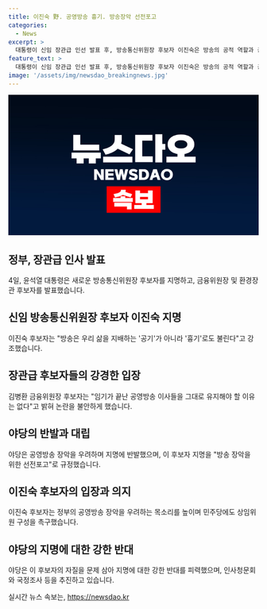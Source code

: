 ```yaml
---
title: 이진숙 野. 공영방송 흉기. 방송장악 선전포고
categories:
  - News
excerpt: >
  대통령이 신임 장관급 인선 발표 후, 방송통신위원장 후보자 이진숙은 방송의 공적 역할과 공영방송의 선임 계획을 강조했다. 이에 야당과 여당은 공영방송의 이사진 교체를 놓고 격론 중이며, 인선에 대한 논란이 고조되고 있다. 특히 이 후보자는 민주당과의 강력한 대립을 통해 방송통신위원회 운영 체제의 정상화를 주장하며 논란에 직면하고 있다. 클릭할만한 요점을 효과적으로 전달하기 위해 내용을 요약한 것이다.
feature_text: >
  대통령이 신임 장관급 인선 발표 후, 방송통신위원장 후보자 이진숙은 방송의 공적 역할과 공영방송의 선임 계획을 강조했다. 이에 야당과 여당은 공영방송의 이사진 교체를 놓고 격론 중이며, 인선에 대한 논란이 고조되고 있다. 특히 이 후보자는 민주당과의 강력한 대립을 통해 방송통신위원회 운영 체제의 정상화를 주장하며 논란에 직면하고 있다. 클릭할만한 요점을 효과적으로 전달하기 위해 내용을 요약한 것이다.
image: '/assets/img/newsdao_breakingnews.jpg'
---
```


<p><img src="/assets/img/newsdao_breakingnews.jpg" alt="bookingtag 속보" /></p>

<h2 data-ke-size="size26">정부, 장관급 인사 발표</h2>

<p data-ke-size="size16">4일, 윤석열 대통령은 새로운 방송통신위원장 후보자를 지명하고, 금융위원장 및 환경장관 후보자를 발표했습니다.</p>

<h2 data-ke-size="size26">신임 방송통신위원장 후보자 이진숙 지명</h2>

<p data-ke-size="size16">이진숙 후보자는 "방송은 우리 삶을 지배하는 '공기'가 아니라 '흉기'로도 불린다"고 강조했습니다.</p>

<h2 data-ke-size="size26">장관급 후보자들의 강경한 입장</h2>

<p data-ke-size="size16">김병환 금융위원장 후보자는 "임기가 끝난 공영방송 이사들을 그대로 유지해야 할 이유는 없다"고 밝혀 논란을 불안하게 했습니다.</p>

<h2 data-ke-size="size26">야당의 반발과 대립</h2>

<p data-ke-size="size16">야당은 공영방송 장악을 우려하며 지명에 반발했으며, 이 후보자 지명을 "방송 장악을 위한 선전포고"로 규정했습니다.</p>

<h2 data-ke-size="size26">이진숙 후보자의 입장과 의지</h2>

<p data-ke-size="size16">이진숙 후보자는 정부의 공영방송 장악을 우려하는 목소리를 높이며 민주당에도 상임위원 구성을 촉구했습니다.</p>

<h2 data-ke-size="size26">야당의 지명에 대한 강한 반대</h2>

<p data-ke-size="size16">야당은 이 후보자의 자질을 문제 삼아 지명에 대한 강한 반대를 피력했으며, 인사청문회와 국정조사 등을 추진하고 있습니다.</p>
실시간 뉴스 속보는, <a href="https://newsdao.kr" rel="dofollow">https://newsdao.kr</a>


